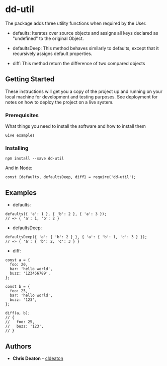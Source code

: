 # dd-util

The package adds three utility functions when required by the User.

 - defaults: Iterates over source objects and assigns all keys declared as "undefined" to the original Object.

 - defaultsDeep: This method behaves similarly to defaults, except that it recursively assigns default properties.

 - diff: This method return the difference of two compared objects

## Getting Started

These instructions will get you a copy of the project up and running on your local machine for development and testing purposes. See deployment for notes on how to deploy the project on a live system.

### Prerequisites

What things you need to install the software and how to install them

```
Give examples
```

### Installing

```
npm install --save dd-util
```

And in Node:

```
const {defaults, defaultsDeep, diff} = require('dd-util');
```

## Examples

- defaults:

```
defaults({ 'a': 1 }, { 'b': 2 }, { 'a': 3 });
// => { 'a': 1, 'b': 2 }
```


- defaultsDeep:

```
defaultsDeep({ 'a': { 'b': 2 } }, { 'a': { 'b': 1, 'c': 3 } });
// => { 'a': { 'b': 2, 'c': 3 } }
```


- diff:

```
const a = {
  foo: 20,
  bar: 'hello world',
  buzz: '123456789',
};

const b = {
  foo: 25,
  bar: 'hello world',
  buzz: '123',
};

diff(a, b);
// {
//   foo: 25,
//   buzz: '123',
// }
```



## Authors

* **Chris Deaton** - [cldeaton](https://github.com/cldeaton)
